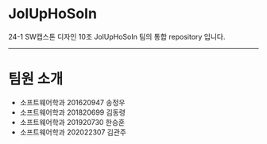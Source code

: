 # JolUpHoSoIn
24-1 SW캡스톤 디자인 10조 JolUpHoSoIn 팀의 통합 repository 입니다.

---
# 팀원 소개
* 소프트웨어학과 201620947 송정우
* 소프트웨어학과 201820699 김동령
* 소프트웨어학과 201920730 한승훈
* 소프트웨어학과 202022307 김관주
